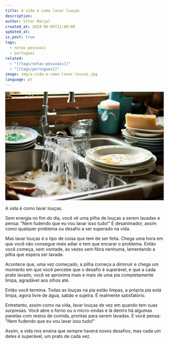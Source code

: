 ```yaml
---
title: A vida é como lavar louças
description: 
author: Vítor Marçal
created_at: 2024-06-05T11:00:00
updated_at: 
is_post: true
tags:
  - notas-pessoais
  - portugues
related:
  - "[[tags/notas-pessoais]]"
  - "[[tags/portugues]]"
image: img/a-vida-e-como-lavar-loucas.jpg
language: pt
---
```


![a-vida-e-como-lavar-loucas](img/a-vida-e-como-lavar-loucas.jpg)

A vida é como lavar louças.

Sem energia no fim do dia, você vê uma pilha de louças a serem lavadas e pensa: "Nem fudendo que eu vou lavar isso tudo!" É desanimador, assim como qualquer problema ou desafio a ser superado na vida.

Mas lavar louças é o tipo de coisa que tem de ser feita. Chega uma hora em que você não consegue mais adiar e tem que encarar o problema. Então você começa, sem vontade, às vezes sem fibra nenhuma, lamentando a pilha que espera ser lavada.

Acontece que, uma vez começado, a pilha começa a diminuir e chega um momento em que você percebe que o desafio é superável, e que a cada prato lavado, você se aproxima mais e mais de uma pia completamente limpa, agradável aos olhos até.

Então você termina. Todas as louças na pia estão limpas, a própria pia está limpa, agora livre de água, sabão e sujeira. É realmente satisfatório.

Entretanto, assim como na vida, lavar louças de vez em quando tem suas surpresas. Você abre o forno ou o micro-ondas e lá dentro há algumas panelas com restos de comida, prontas para serem lavadas. E você pensa: "Nem fudendo que eu vou lavar isso tudo!"

Assim, a vida nos ensina que sempre haverá novos desafios, mas cada um deles é superável, um prato de cada vez.